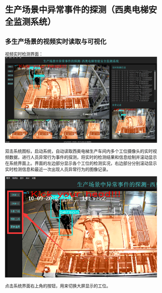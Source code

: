 # 生产场景中异常事件的探测（西奥电梯安全监测系统）
## 多生产场景的视频实时读取与可视化
视频实时检测界面：
![视频实时检测界面](images/assets/检测界面.png)

双击系统图标，启动系统，自动读取西奥电梯生产车间内多个工位摄像头的实时视频数据，进行人员异常行为事件的探测，将实时的检测结果和信息绘制并滚动显示在系统界面上。界面的左边部分显示各个工位的检测实况，右边部分分别滚动显示实时检测信息和最近一次出现人员异常行为的图像记录。

![切换工位大屏](images/assets/切换工位大屏聚焦.png)

点击系统界面右上角的按钮，用来切换大屏显示的工位。



